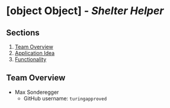 # [object Object] - *Shelter Helper*

## Sections
1. [Team Overview](#team-overview)
2. [Application Idea]()
3. [Functionality]()

## Team Overview

* Max Sonderegger
    * GitHub username: `turingapproved`